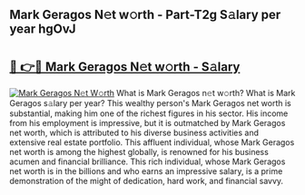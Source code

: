 ## Mark Geragos N𝚎t w𝚘rth - Part-T2g S𝚊lary per year hgOvJ

# <h2><a href="http://gc1ihq.nevu.top/?p=Mark+Geragos">🔗 👉🔴 Mark Geragos N𝚎t w𝚘rth - S𝚊lary</a></h2>

[![Mark Geragos N𝚎t W𝚘rth](https://i.imgur.com/Oavwk0R.jpeg)](http://gc1ihq.nevu.top/?p=Mark+Geragos)
What is Mark Geragos n𝚎t w𝚘rth? What is Mark Geragos s𝚊lary per year?
This wealthy person's Mark Geragos net worth is substantial, making him one of the richest figures in his sector. His income from his employment is impressive, but it is outmatched by Mark Geragos net worth, which is attributed to his diverse business activities and extensive real estate portfolio. This affluent individual, whose Mark Geragos net worth is among the highest globally, is renowned for his business acumen and financial brilliance. This rich individual, whose Mark Geragos net worth is in the billions and who earns an impressive salary, is a prime demonstration of the might of dedication, hard work, and financial savvy.
